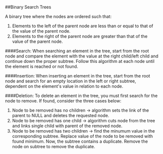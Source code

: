##Binary Search Trees

A binary tree where the nodes are ordered such that:

1. Elements to the left of the parent node are less than or equal to that of the value of the parent node.
2. Elements to the right of the parent node are greater than that of the value of the parent node.

####Search:
When searching an element in the tree, start from the root node and compare the element with the value at the right child/left child and continue down the proper subtree. Follow this algorithm at each node until the element is reached or not found.

####Insertion: 
When inserting an element in the tree, start from the root node and search for an empty location in the left or right subtree, dependent on the element's value in relation to each node.

####Deletion: 
To delete an element in the tree, you must first search for the node to remove. If found, consider the three cases below:

1. Node to be removed has no children  -> algorithm sets the link of the parent to NULL and deletes the requested node.
2. Node to be removed has one child    -> algorithm cuts node from the tree and links single child with parent of the removed node.
3. Node to be removed has two children -> find the minumum value in the corresponding subtree. Replace value of the node to be removed with found minimum. 
   Now, the subtree contains a duplicate. Remove the node on subtree to remove the duplicate.
